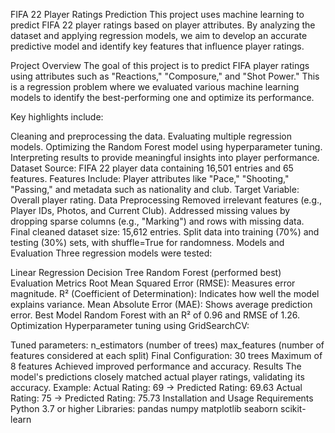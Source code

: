 FIFA 22 Player Ratings Prediction
This project uses machine learning to predict FIFA 22 player ratings based on player attributes. By analyzing the dataset and applying regression models, we aim to develop an accurate predictive model and identify key features that influence player ratings.

Project Overview
The goal of this project is to predict FIFA player ratings using attributes such as "Reactions," "Composure," and "Shot Power." This is a regression problem where we evaluated various machine learning models to identify the best-performing one and optimize its performance.

Key highlights include:

Cleaning and preprocessing the data.
Evaluating multiple regression models.
Optimizing the Random Forest model using hyperparameter tuning.
Interpreting results to provide meaningful insights into player performance.
Dataset
Source: FIFA 22 player data containing 16,501 entries and 65 features.
Features Include: Player attributes like "Pace," "Shooting," "Passing," and metadata such as nationality and club.
Target Variable: Overall player rating.
Data Preprocessing
Removed irrelevant features (e.g., Player IDs, Photos, and Current Club).
Addressed missing values by dropping sparse columns (e.g., "Marking") and rows with missing data.
Final cleaned dataset size: 15,612 entries.
Split data into training (70%) and testing (30%) sets, with shuffle=True for randomness.
Models and Evaluation
Three regression models were tested:

Linear Regression
Decision Tree
Random Forest (performed best)
Evaluation Metrics
Root Mean Squared Error (RMSE): Measures error magnitude.
R² (Coefficient of Determination): Indicates how well the model explains variance.
Mean Absolute Error (MAE): Shows average prediction error.
Best Model
Random Forest with an R² of 0.96 and RMSE of 1.26.
Optimization
Hyperparameter tuning using GridSearchCV:

Tuned parameters:
n_estimators (number of trees)
max_features (number of features considered at each split)
Final Configuration:
30 trees
Maximum of 8 features
Achieved improved performance and accuracy.
Results
The model's predictions closely matched actual player ratings, validating its accuracy.
Example:
Actual Rating: 69 → Predicted Rating: 69.63
Actual Rating: 75 → Predicted Rating: 75.73
Installation and Usage
Requirements
Python 3.7 or higher
Libraries:
pandas
numpy
matplotlib
seaborn
scikit-learn
